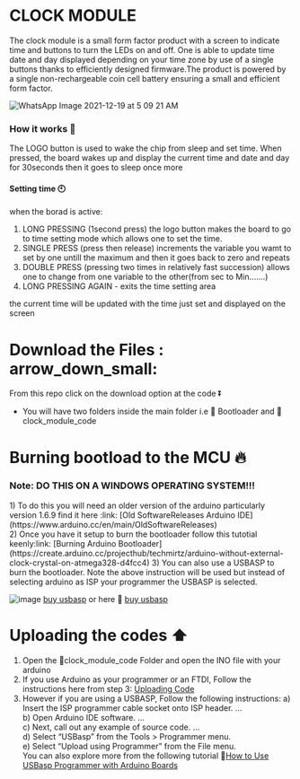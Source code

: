 # CLOCK MODULE
The clock module is a small form factor product with a screen to indicate time and buttons to turn the LEDs on and off. One is able to update time date and day displayed depending on your time zone by use of a single buttons thanks to efficiently designed firmware.The product is powered by a single non-rechargeable coin cell battery ensuring a small and efficient form factor.

![WhatsApp Image 2021-12-19 at 5 09 21 AM](https://user-images.githubusercontent.com/85989401/146666220-9c076c63-bdca-4207-948f-92d210eb038a.jpeg)

### How it works 🔧
        
The LOGO button is used to wake the chip from sleep and set time.
When pressed, the board wakes up and display the current time and date and day for 30seconds then it goes to sleep once more

#### Setting time 🕙

when the borad is active:
1. LONG PRESSING (1second press) the logo button makes the board to go to time setting mode which allows one to set the time.
2. SINGLE PRESS (press then release) increments the variable you wamt to set by one untill the maximum and then it goes back to zero and repeats
3. DOUBLE PRESS (pressing two times in relatively fast succession) allows one to change from one variable to the other(from sec to Min.......)
4. LONG PRESSING AGAIN - exits the time setting area

the current time will be updated with the time just set and displayed on the screen

# Download the Files : arrow_down_small:
From this repo click on the download option at the code :arrow_double_down: 
- You will have two folders inside the main folder i.e 📁 Bootloader and  📁clock_module_code
# Burning bootload to the MCU :fire:
  <h3> Note: 
 DO THIS ON A WINDOWS OPERATING SYSTEM!!!
  </h3>
1) To do this you will need an older version of the arduino particularly version 1.6.9 find it here :link: [Old SoftwareReleases Arduino IDE](https://www.arduino.cc/en/main/OldSoftwareReleases) <br/>
2) Once you have it setup to burn the bootloader follow this tutotial keenly:link: [Burning Arduino Bootloader](https://create.arduino.cc/projecthub/techmirtz/arduino-without-external-clock-crystal-on-atmega328-d4fcc4) 
3) You can also use a USBASP to burn the bootloader. Note the above instruction will be used but instead of selecting arduino as ISP your programmer the USBASP is selected. 

![image](https://user-images.githubusercontent.com/85989401/146667082-94dd6fc7-de50-4675-a084-ad729f834af0.png)
[buy usbasp](https://aliexpress.ru/af/USBASP-USBISP-AVR-Programmer-USB.html?catId=0&d=y&aff_platform=portals-tool&initiative_id=SB_20201020044645&origin=n&sk=_9JHld5&aff_trace_key=4b1704d992da43b586041dfb7cd31d7e-1606574782769-00350-_9JHld5&SearchText=USBASP%2BUSBISP%2BAVR%2BProgrammer%2BUSB&terminal_id=351d58321dfa473cb106b58978d7c19c)
or here 
 :link: [buy usbasp](https://aliexpress.ru/item/32649685244.html?spm=a2g0o.productlist.0.0.22e26eaf2mIeLt&algo_pvid=b6506204-320d-4244-9d76-c7a1c32c5ee5&algo_expid=b6506204-320d-4244-9d76-c7a1c32c5ee5-16&btsid=0b8b036a16065747853274219e2939&ws_ab_test=searchweb0_0,searchweb201602_,searchweb201603_)
 <br/>
# Uploading the codes  :arrow_up:
1) Open the 📁clock_module_code Folder and open the INO file with your arduino
2) If you use Arduino as your programmer or an FTDI, Follow the instructions here from step 3: [Uploading Code](https://create.arduino.cc/projecthub/techmirtz/arduino-without-external-clock-crystal-on-atmega328-d4fcc4)
3) However if you are using a USBASP, Follow the following instructions:
   a) Insert the ISP programmer cable socket onto ISP header. ...<br>
   b) Open Arduino IDE software. ...<br>
   c) Next, call out any example of source code. ...<br>
   d) Select “USBasp” from the Tools > Programmer menu.<br>
   e) Select “Upload using Programmer” from the File menu.<br>
 You can also explore more from the following tutorial :link:[How to Use USBasp Programmer with Arduino Boards](https://www.youtube.com/watch?v=ToKerwRR-70)
 
